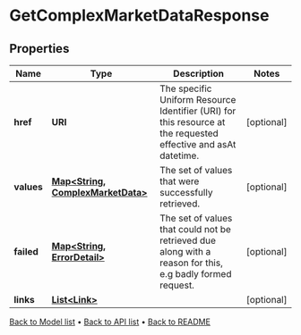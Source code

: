 

# GetComplexMarketDataResponse


## Properties

| Name | Type | Description | Notes |
|------------ | ------------- | ------------- | -------------|
|**href** | **URI** | The specific Uniform Resource Identifier (URI) for this resource at the requested effective and asAt datetime. |  [optional] |
|**values** | [**Map&lt;String, ComplexMarketData&gt;**](ComplexMarketData.md) | The set of values that were successfully retrieved. |  [optional] |
|**failed** | [**Map&lt;String, ErrorDetail&gt;**](ErrorDetail.md) | The set of values that could not be retrieved due along with a reason for this, e.g badly formed request. |  [optional] |
|**links** | [**List&lt;Link&gt;**](Link.md) |  |  [optional] |



[Back to Model list](../README.md#documentation-for-models) &#8226; [Back to API list](../README.md#documentation-for-api-endpoints) &#8226; [Back to README](../README.md)


